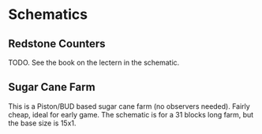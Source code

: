 # Schematics

## Redstone Counters

TODO. See the book on the lectern in the schematic.

## Sugar Cane Farm

This is a Piston/BUD based sugar cane farm (no observers needed). Fairly cheap, ideal for early game.
The schematic is for a 31 blocks long farm, but the base size is 15x1.
